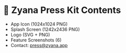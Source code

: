 # 🎨 Zyana Press Kit Contents
- App Icon (1024x1024 PNG)
- Splash Screen (1242x2436 PNG)
- Logo (SVG + PNG)
- Feature Screenshots (6)
- Contact: press@zyana.app
